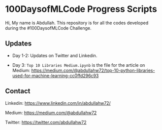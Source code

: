 # 100DaysofMLCode Progress Scripts
Hi, My name is Abdullah.
This repository is for all the codes developed during the #100DaysofMLCode Challenge.
## Updates
- Day 1-2: Updates on Twitter and Linkedin.

- Day 3: ```Top 10 Libraries Medium.ipynb``` is the file for the article on Medium: https://medium.com/@abdullahw72/top-10-python-libraries-used-for-machine-learning-cc0ffd296c93 
## Contact
Linkedin: https://www.linkedin.com/in/abdullahw72/

Medium: https://medium.com/@abdullahw72

Twitter: https://twitter.com/abdullahw72
